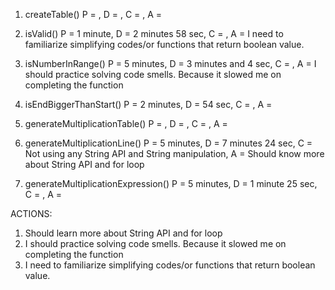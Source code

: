 1. createTable()
   P = , D = , C = , A =

2. isValid()
   P = 1 minute, D = 2 minutes 58 sec, C = , A = I need to familiarize simplifying codes/or functions that return boolean value.
   
3. isNumberInRange()
   P = 5 minutes, D = 3 minutes and 4 sec, C = , A = I should practice solving code smells. Because it slowed me on completing the function
   
4. isEndBiggerThanStart()
   P = 2 minutes, D = 54 sec, C = , A =
   
5. generateMultiplicationTable()
   P = , D = , C = , A =
   
6. generateMultiplicationLine()
   P = 5 minutes, D = 7 minutes 24 sec, C = Not using any String API and String manipulation, A = Should know more about String API and for loop
   
7. generateMultiplicationExpression()
   P = 5 minutes, D = 1 minute 25 sec, C = , A =
   
ACTIONS: 

1. Should learn more about String API and for loop
2. I should practice solving code smells. Because it slowed me on completing the function
3. I need to familiarize simplifying codes/or functions that return boolean value.